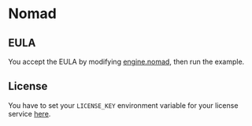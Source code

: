 # Nomad

## EULA

You accept the EULA by modifying [engine.nomad](./engine.nomad),
then run the example.

## License

You have to set your `LICENSE_KEY` environment variable for your license service [here](./license-service.nomad).
